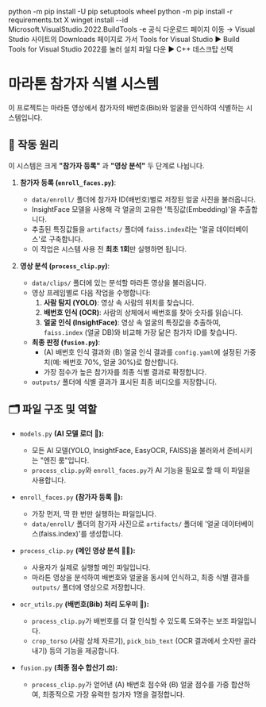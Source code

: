 python -m pip install -U pip setuptools wheel
python -m pip install -r requirements.txt
X winget install --id Microsoft.VisualStudio.2022.BuildTools -e 
공식 다운로드 페이지 이동 → Visual Studio 사이트의 Downloads 페이지로 가서
Tools for Visual Studio ▶ Build Tools for Visual Studio 2022를 눌러 설치 파일 다운 ▶ C++ 데스크탑 선택

# 마라톤 참가자 식별 시스템

이 프로젝트는 마라톤 영상에서 참가자의 배번호(Bib)와 얼굴을 인식하여 식별하는 시스템입니다.

## 🚀 작동 원리

이 시스템은 크게 **"참가자 등록"** 과 **"영상 분석"** 두 단계로 나뉩니다.

1.  **참가자 등록 (`enroll_faces.py`)**:
    * `data/enroll/` 폴더에 참가자 ID(배번호)별로 저장된 얼굴 사진을 불러옵니다.
    * InsightFace 모델을 사용해 각 얼굴의 고유한 '특징값(Embedding)'을 추출합니다.
    * 추출된 특징값들을 `artifacts/` 폴더에 `faiss.index`라는 '얼굴 데이터베이스'로 구축합니다.
    * 이 작업은 시스템 사용 전 **최초 1회**만 실행하면 됩니다.

2.  **영상 분석 (`process_clip.py`)**:
    * `data/clips/` 폴더에 있는 분석할 마라톤 영상을 불러옵니다.
    * 영상 프레임별로 다음 작업을 수행합니다:
        1.  **사람 탐지 (YOLO)**: 영상 속 사람의 위치를 찾습니다.
        2.  **배번호 인식 (OCR)**: 사람의 상체에서 배번호를 찾아 숫자를 읽습니다.
        3.  **얼굴 인식 (InsightFace)**: 영상 속 얼굴의 특징값을 추출하여, `faiss.index` (얼굴 DB)와 비교해 가장 닮은 참가자 ID를 찾습니다.
    * **최종 판정 (`fusion.py`)**:
        * (A) 배번호 인식 결과와 (B) 얼굴 인식 결과를 `config.yaml`에 설정된 가중치(예: 배번호 70%, 얼굴 30%)로 합산합니다.
        * 가장 점수가 높은 참가자를 최종 식별 결과로 확정합니다.
    * `outputs/` 폴더에 식별 결과가 표시된 최종 비디오를 저장합니다.

## 🗂️ 파일 구조 및 역할

* `models.py` **(AI 모델 로더 🧠):**
    * 모든 AI 모델(YOLO, InsightFace, EasyOCR, FAISS)을 불러와서 준비시키는 "엔진 룸"입니다.
    * `process_clip.py`와 `enroll_faces.py`가 AI 기능을 필요로 할 때 이 파일을 사용합니다.

* `enroll_faces.py` **(참가자 등록 📇):**
    * 가장 먼저, 딱 한 번만 실행하는 파일입니다.
    * `data/enroll/` 폴더의 참가자 사진으로 `artifacts/` 폴더에 '얼굴 데이터베이스(faiss.index)'를 생성합니다.

* `process_clip.py` **(메인 영상 분석 🏃‍♂️):**
    * 사용자가 실제로 실행할 메인 파일입니다.
    * 마라톤 영상을 분석하여 배번호와 얼굴을 동시에 인식하고, 최종 식별 결과를 `outputs/` 폴더에 영상으로 저장합니다.

* `ocr_utils.py` **(배번호(Bib) 처리 도우미 🔢):**
    * `process_clip.py`가 배번호를 더 잘 인식할 수 있도록 도와주는 보조 파일입니다.
    * `crop_torso` (사람 상체 자르기), `pick_bib_text` (OCR 결과에서 숫자만 골라내기) 등의 기능을 제공합니다.

* `fusion.py` **(최종 점수 합산기 ⚖️):**
    * `process_clip.py`가 얻어낸 (A) 배번호 점수와 (B) 얼굴 점수를 가중 합산하여, 최종적으로 가장 유력한 참가자 1명을 결정합니다.
